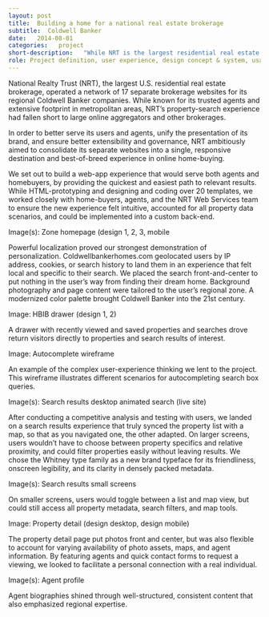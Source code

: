 ```yaml
---
layout: post
title:  Building a home for a national real estate brokerage
subtitle:  Coldwell Banker
date:   2014-08-01
categories:   project
short-description:   "While NRT is the largest residential real estate brokerage in the nation, its franchised Coldwell Banker online presence was spread across 17 regional desktop websites. Losing competition to aggregator websites and other brokerages, NRT wanted to focus its resources, traffic, SEO, and local content into a single website with a superior property search."
role: Project definition, user experience, design concept & system, usability testing, digital style guide
---
```


National Realty Trust (NRT), the largest U.S. residential real estate brokerage, operated a network of 17 separate brokerage websites for its regional Coldwell Banker companies. While known for its trusted agents and extensive footprint in metropolitan areas, NRT’s property-search experience had fallen short to large online aggregators and other brokerages.

In order to better serve its users and agents, unify the presentation of its brand, and ensure better extensibility and governance, NRT ambitiously aimed to consolidate its separate websites into a single, responsive destination and best-of-breed experience in online home-buying.

We set out to build a web-app experience that would serve both agents and homebuyers, by providing the quickest and easiest path to relevant results. While HTML-prototyping and designing and coding over 20 templates, we worked closely with home-buyers, agents, and the NRT Web Services team to ensure the new experience felt intuitive, accounted for all property data scenarios, and could be implemented into a custom back-end.

Image(s): Zone homepage (design 1, 2, 3, mobile

<p class="caption">Powerful localization proved our strongest demonstration of personalization. Coldwellbankerhomes.com geolocated users by IP address, cookies, or search history to land them in an experience that felt local and specific to their search. We placed the search front-and-center to put nothing in the user’s way from finding their dream home. Background photography and page content were tailored to the user’s regional zone. A modernized color palette brought Coldwell Banker into the 21st century.</p>

Image: HBIB drawer (design 1, 2)

<p class="caption">A drawer with recently viewed and saved properties and searches drove return visitors directly to properties and search results of interest.</p>

Image: Autocomplete wireframe

<p class="caption">An example of the complex user-experience thinking we lent to the project. This wireframe illustrates different scenarios for autocompleting search box queries.</p>

Image(s): Search results desktop animated search (live site)

<p class="caption">After conducting a competitive analysis and testing with users, we landed on a search results experience that truly synced the property list with a map, so that as you navigated one, the other adapted. On larger screens, users wouldn’t have to choose between property specifics and relative proximity, and could filter properties easily without leaving results. We chose the Whitney type family as a new brand typeface for its friendliness, onscreen legibility, and its clarity in densely packed metadata.</p>

Image(s): Search results small screens

<p class="caption">On smaller screens, users would toggle between a list and map view, but could still access all property metadata, search filters, and map tools.</p>

Image: Property detail (design desktop, design mobile)

<p class="caption">The property detail page put photos front and center, but was also flexible to account for varying availability of photo assets, maps, and agent information. By featuring agents and quick contact forms to request a viewing, we looked to facilitate a personal connection with a real individual.</p>

Image(s): Agent profile

<p class="caption">Agent biographies shined through well-structured, consistent content that also emphasized regional expertise.</p>
